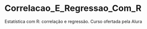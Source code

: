 # Correlacao_E_Regressao_Com_R
Estatística com R: correlação e regressão. Curso ofertada pela Alura
